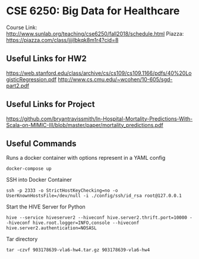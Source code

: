 # CSE 6250: Big Data for Healthcare

Course Link: http://www.sunlab.org/teaching/cse6250/fall2018/schedule.html
Piazza: https://piazza.com/class/jjjilbkqk8m1r4?cid=8

## Useful Links for HW2

https://web.stanford.edu/class/archive/cs/cs109/cs109.1166/pdfs/40%20LogisticRegression.pdf
http://www.cs.cmu.edu/~wcohen/10-605/sgd-part2.pdf

## Useful Links for Project
https://github.com/bryantravissmith/In-Hospital-Mortality-Predictions-With-Scala-on-MIMIC-III/blob/master/paper/mortality_predictions.pdf

## Useful Commands
Runs a docker container with options represent in a YAML config
```
docker-compose up
```

SSH into Docker Container
```
ssh -p 2333 -o StrictHostKeyChecking=no -o UserKnownHostsFile=/dev/null -i ./config/ssh/id_rsa root@127.0.0.1
```

Start the HIVE Server for Python
```
hive --service hiveserver2 --hiveconf hive.server2.thrift.port=10000 --hiveconf hive.root.logger=INFO,console --hiveconf hive.server2.authentication=NOSASL
```

Tar directory
```
tar -czvf 903178639-vla6-hw4.tar.gz 903178639-vla6-hw4
```
